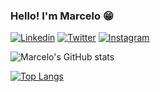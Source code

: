 ### Hello! I'm Marcelo 😁
[![Linkedin](https://img.shields.io/badge/LinkedIn-0077B5?style=for-the-badge&logo=linkedin&logoColor=white)](https://www.linkedin.com/in/marcelo-henrique-silva-dos-santos-952356223/)
[![Twitter](https://img.shields.io/badge/Twitter-1DA1F2?style=for-the-badge&logo=twitter&logoColor=white)](https://twitter.com/HPMarcello)
[![Instagram](https://img.shields.io/badge/Instagram-E4405F?style=for-the-badge&logo=instagram&logoColor=white)](https://www.instagram.com/marcelousantos/)

![Marcelo's GitHub stats](https://github-readme-stats.vercel.app/api?username=marcelohq&show_icons=true&theme=tokyonight)

[![Top Langs](https://github-readme-stats.vercel.app/api/top-langs/?username=marcelohq&langs_count=8)](https://github.com/anuraghazra/github-readme-stats)



